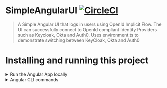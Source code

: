 # SimpleAngularUI [![CircleCI](https://circleci.com/gh/SpringSecurity-Keycloak/SimpleAngularUI.svg?style=shield)](https://app.circleci.com/pipelines/github/SpringSecurity-Keycloak/SimpleAngularUI)

>A Simple Angular UI that logs in users using OpenId Implicit Flow. The UI can successfully connect to OpenId compliant Identity Providers such as Keycloak, Okta and Auth0. Uses environment.ts to demonstrate switching between KeyCloak, Okta and Auth0 

# Installing and running this project
<details>
  <summary>Run the Angular App locally</summary>
  
  
</details>


<details>
  <summary>Angular CLI commands</summary>
  
This project was generated with [Angular CLI](https://github.com/angular/angular-cli) version 10.1.3.

## Development server

Run `ng serve` for a dev server. Navigate to `http://localhost:4200/`. The app will automatically reload if you change any of the source files.

## Code scaffolding

Run `ng generate component component-name` to generate a new component. You can also use `ng generate directive|pipe|service|class|guard|interface|enum|module`.

## Build

Run `ng build` to build the project. The build artifacts will be stored in the `dist/` directory. Use the `--prod` flag for a production build.

## Running unit tests

Run `ng test` to execute the unit tests via [Karma](https://karma-runner.github.io).

## Running end-to-end tests

Run `ng e2e` to execute the end-to-end tests via [Protractor](http://www.protractortest.org/).

## Further help

To get more help on the Angular CLI use `ng help` or go check out the [Angular CLI README](https://github.com/angular/angular-cli/blob/master/README.md).

</details>

